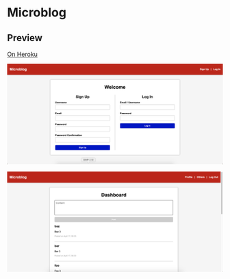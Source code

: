 # Microblog

## Preview

[On Heroku](https://dry-ravine-75260.herokuapp.com/)

<p align="center">
  <img src="screenshots/home.png">
</p>

<p align="center">
  <img src="screenshots/dashboard.png">
</p>